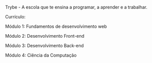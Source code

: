 Trybe - A escola que te ensina a programar, a aprender e a trabalhar.

Currículo:

Módulo 1:
Fundamentos de desenvolvimento web

Módulo 2:
Desenvolvimento Front-end

Módulo 3:
Desenvolvimento Back-end

Módulo 4:
Ciência da Computação

